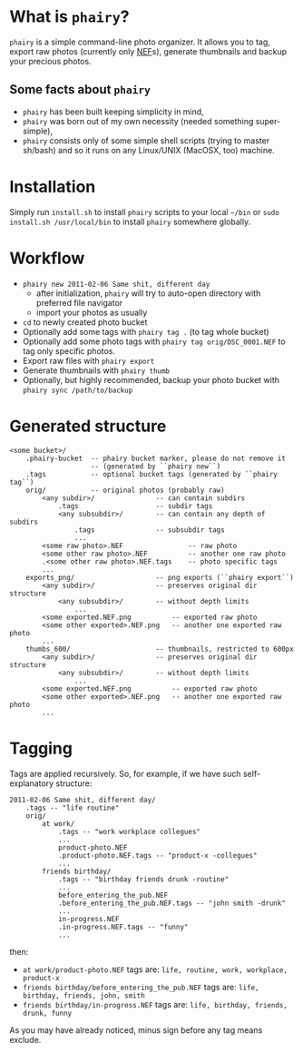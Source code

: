 What is ``phairy``?
===================

``phairy`` is a simple command-line photo organizer. It allows you to tag,
export raw photos (currently only [NEF](http://nikonimglib.com/nefcodec/ "")s),
generate thumbnails and backup your precious photos.

Some facts about ``phairy``
---------------------------

- ``phairy`` has been built keeping simplicity in mind,
- ``phairy`` was born out of my own necessity (needed something super-simple),
- ``phairy`` consists only of some simple shell scripts (trying to master sh/bash)
    and so it runs on any Linux/UNIX (MacOSX, too) machine.

Installation
============

Simply run ``install.sh`` to install ``phairy`` scripts to your local ``~/bin`` or
``sudo install.sh /usr/local/bin`` to install ``phairy`` somewhere globally.

Workflow
========

- ``phairy new 2011-02-06 Same shit, different day``
    - after initialization, ``phairy`` will try to auto-open directory with
    preferred file navigator
    - import your photos as usually
- ``cd`` to newly created photo bucket
- Optionally add some tags with ``phairy tag .`` (to tag whole bucket)
- Optionally add some photo tags with ``phairy tag orig/DSC_0001.NEF``
    to tag only specific photos.
- Export raw files with ``phairy export``
- Generate thumbnails with ``phairy thumb``
- Optionally, but highly recommended, backup your photo bucket with
    ``phairy sync /path/to/backup``

Generated structure
===================

    <some bucket>/
        .phairy-bucket  -- phairy bucket marker, please do not remove it
                        -- (generated by ``phairy new``)
        .tags           -- optional bucket tags (generated by ``phairy tag``)
        orig/           -- original photos (probably raw)
            <any subdir>/               -- can contain subdirs
                .tags                   -- subdir tags
                <any subsubdir>/        -- can contain any depth of subdirs
                    .tags               -- subsubdir tags
                    ...
            <some raw photo>.NEF                -- raw photo
            <some other raw photo>.NEF          -- another one raw photo
            .<some other raw photo>.NEF.tags    -- photo specific tags
            ...
        exports_png/                    -- png exports (``phairy export``)
            <any subdir>/               -- preserves original dir structure
                <any subsubdir>/        -- without depth limits
                    ...
            <some exported.NEF.png          -- exported raw photo
            <some other exported>.NEF.png   -- another one exported raw photo
            ...
        thumbs_600/                     -- thumbnails, restricted to 600px
            <any subdir>/               -- preserves original dir structure
                <any subsubdir>/        -- without depth limits
                    ...
            <some exported.NEF.png          -- exported raw photo
            <some other exported>.NEF.png   -- another one exported raw photo
            ...

Tagging
=======

Tags are applied recursively. So, for example, if we have such self-explanatory
structure:

    2011-02-06 Same shit, different day/
        .tags -- "life routine"
        orig/
            at work/
                .tags -- "work workplace collegues"
                ...
                product-photo.NEF
                .product-photo.NEF.tags -- "product-x -collegues"
                ...
            friends birthday/
                .tags -- "birthday friends drunk -routine"
                ...
                before_entering_the_pub.NEF
                .before_entering_the_pub.NEF.tags -- "john smith -drunk"
                ...
                in-progress.NEF
                .in-progress.NEF.tags -- "funny"
                ...

then:

- ``at work/product-photo.NEF`` tags are: ``life, routine, work, workplace, product-x``
- ``friends birthday/before_entering_the_pub.NEF`` tags are: ``life, birthday, friends, john, smith``
- ``friends birthday/in-progress.NEF`` tags are: ``life, birthday, friends, drunk, funny``

As you may have already noticed, minus sign before any tag means exclude.

